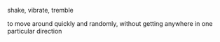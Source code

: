 shake, vibrate, tremble

to move around quickly and randomly, without getting anywhere in one particular direction